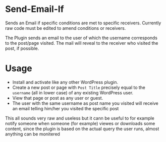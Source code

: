 # Send-Email-If
Sends an Email if specific conditions are met to specific receivers. Currently raw code must be edited to amend conditions or receivers.

The Plugin sends an email to the user of which the username corresponds to the post/page visited. The mail will reveal to the receiver who visited the post, if possible.


# Usage

- Install and activate like any other WordPress plugin.
- Create a new post or page with `Post Title` precisely equal to the `username` (all in lower case) of any existing WordPress user.
- View that page or post as any user or guest.
- The user with the same username as post name you visited will receive an email telling him/her you visited the specific post

This all sounds very raw and useless but it cann be useful to for example notify someone when someone (for example) viewes or downloads some content, since the plugin is based on the actual query the user runs, almost anything can be monitered 

